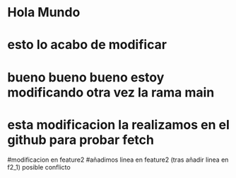 # Hola Mundo
# esto lo acabo de modificar
# bueno bueno bueno estoy modificando otra vez la rama main
# esta modificacion la realizamos en el github para probar fetch
#modificacion en feature2
#añadimos linea en feature2 (tras añadir linea en f2_1) posible conflicto
